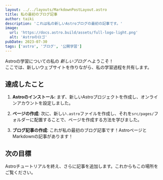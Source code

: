 ```yaml
---
layout: ../../layouts/MarkdownPostLayout.astro
title: 私の最初のブログ記事
author: taiki
description: 'これは私の新しいAstroブログの最初の記事です。'
image:
  url: 'https://docs.astro.build/assets/full-logo-light.png'
  alt: 'Astroのロゴ'
pubDate: 2023-07-30
tags: ['astro', 'ブログ', '公開学習']
---
```


Astroの学習についての私の _新しいブログ_ へようこそ！  
ここでは、新しいウェブサイトを作りながら、私の学習過程を共有します。

## 達成したこと

1. **Astroのインストール**: まず、新しいAstroプロジェクトを作成し、オンラインアカウントを設定しました。

1. **ページの作成**: 次に、新しい`.astro`ファイルを作成し、それを`src/pages/`フォルダーに配置することで、ページを作成する方法を学びました。

1. **ブログ記事の作成**: これが私の最初のブログ記事です！AstroページとMarkdownの記事があります！

## 次の目標

Astroチュートリアルを終え、さらに記事を追加します。これからもこの場所をご覧ください。
